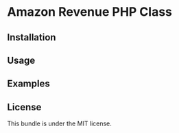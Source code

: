 Amazon Revenue PHP Class
========================

Installation
------------

Usage
-----

Examples
--------

License
-------

This bundle is under the MIT license.